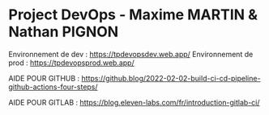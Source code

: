 # Project DevOps - Maxime MARTIN & Nathan PIGNON

Environnement de dev : https://tpdevopsdev.web.app/
Environnement de prod : https://tpdevopsprod.web.app/


AIDE POUR GITHUB : https://github.blog/2022-02-02-build-ci-cd-pipeline-github-actions-four-steps/

AIDE POUR GITLAB : https://blog.eleven-labs.com/fr/introduction-gitlab-ci/ 

